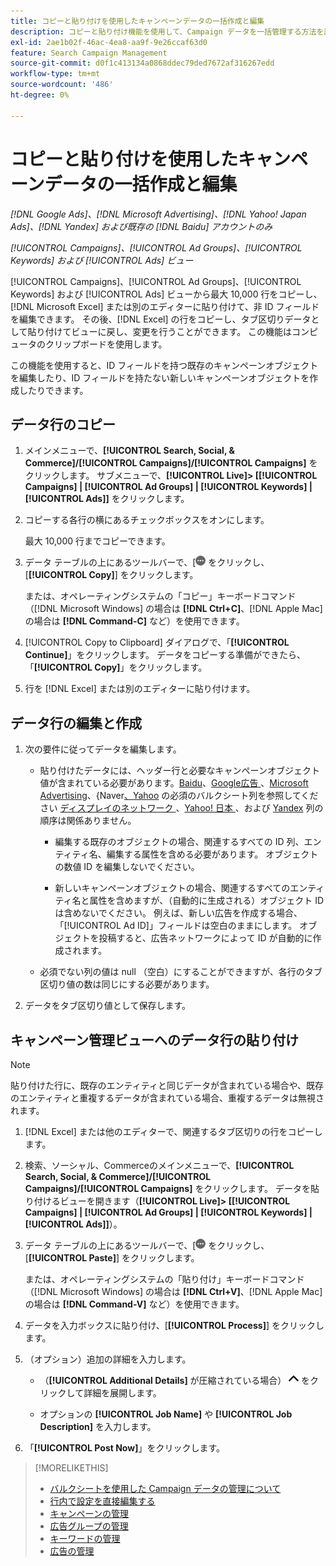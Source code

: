 ```yaml
---
title: コピーと貼り付けを使用したキャンペーンデータの一括作成と編集
description: コピーと貼り付け機能を使用して、Campaign データを一括管理する方法を説明します。
exl-id: 2ae1b02f-46ac-4ea8-aa9f-9e26ccaf63d0
feature: Search Campaign Management
source-git-commit: d0f1c413134a0868ddec79ded7672af316267edd
workflow-type: tm+mt
source-wordcount: '486'
ht-degree: 0%

---
```


# コピーと貼り付けを使用したキャンペーンデータの一括作成と編集

*[!DNL Google Ads]、[!DNL Microsoft Advertising]、[!DNL Yahoo! Japan Ads]、[!DNL Yandex] および既存の [!DNL Baidu] アカウントのみ*

*[!UICONTROL Campaigns]、[!UICONTROL Ad Groups]、[!UICONTROL Keywords] および [!UICONTROL Ads] ビュー*

[!UICONTROL Campaigns]、[!UICONTROL Ad Groups]、[!UICONTROL Keywords] および [!UICONTROL Ads] ビューから最大 10,000 行をコピーし、[!DNL Microsoft Excel] または別のエディターに貼り付けて、非 ID フィールドを編集できます。 その後、[!DNL Excel] の行をコピーし、タブ区切りデータとして貼り付けてビューに戻し、変更を行うことができます。 この機能はコンピュータのクリップボードを使用します。

この機能を使用すると、ID フィールドを持つ既存のキャンペーンオブジェクトを編集したり、ID フィールドを持たない新しいキャンペーンオブジェクトを作成したりできます。

## データ行のコピー

1. メインメニューで、**[!UICONTROL Search, Social, & Commerce]/[!UICONTROL Campaigns]/[!UICONTROL Campaigns]** をクリックします。 サブメニューで、**[!UICONTROL Live]> \[[!UICONTROL Campaigns] \| [!UICONTROL Ad Groups] \| [!UICONTROL Keywords] \| [!UICONTROL Ads]\]** をクリックします。

1. コピーする各行の横にあるチェックボックスをオンにします。

   最大 10,000 行までコピーできます。

1. データ テーブルの上にあるツールバーで、[![ その他 ](/help/search-social-commerce/assets/more.png " を表示 ") をクリックし、[**[!UICONTROL Copy]**] をクリックします。

   または、オペレーティングシステムの「コピー」キーボードコマンド（[!DNL Microsoft Windows] の場合は **[!DNL Ctrl+C]**、[!DNL Apple Mac] の場合は **[!DNL Command-C]** など）を使用できます。

1. [!UICONTROL Copy to Clipboard] ダイアログで、「**[!UICONTROL Continue]**」をクリックします。 データをコピーする準備ができたら、「**[!UICONTROL Copy]**」をクリックします。

1. 行を [!DNL Excel] または別のエディターに貼り付けます。

## データ行の編集と作成

1. 次の要件に従ってデータを編集します。

   * 貼り付けたデータには、ヘッダー行と必要なキャンペーンオブジェクト値が含まれている必要があります。[Baidu](/help/search-social-commerce/campaign-management/bulksheets/bulksheet-data-formats/bulksheet-data-baidu.md)、[Google広告 ](/help/search-social-commerce/campaign-management/bulksheets/bulksheet-data-formats/bulksheet-data-google.md)、[Microsoft Advertising](/help/search-social-commerce/campaign-management/bulksheets/bulksheet-data-formats/bulksheet-data-microsoft.md)、{Naver[、Yahoo](/help/search-social-commerce/campaign-management/bulksheets/bulksheet-data-formats/bulksheet-data-naver.md) の必須のバルクシート列を参照してください [ ディスプレイのネットワーク ](/help/search-social-commerce/campaign-management/bulksheets/bulksheet-data-formats/bulksheet-data-yahoo-display-network.md)、[Yahoo! 日本 ](/help/search-social-commerce/campaign-management/bulksheets/bulksheet-data-formats/bulksheet-data-yahoo-japan.md)、および [Yandex](/help/search-social-commerce/campaign-management/bulksheets/bulksheet-data-formats/bulksheet-data-yandex.md) 列の順序は関係ありません。

      * 編集する既存のオブジェクトの場合、関連するすべての ID 列、エンティティ名、編集する属性を含める必要があります。 オブジェクトの数値 ID を編集しないでください。

      * 新しいキャンペーンオブジェクトの場合、関連するすべてのエンティティ名と属性を含めますが、（自動的に生成される）オブジェクト ID は含めないでください。 例えば、新しい広告を作成する場合、「[!UICONTROL Ad ID]」フィールドは空白のままにします。 オブジェクトを投稿すると、広告ネットワークによって ID が自動的に作成されます。

   * 必須でない列の値は null （空白）にすることができますが、各行のタブ区切り値の数は同じにする必要があります。

1. データをタブ区切り値として保存します。

## キャンペーン管理ビューへのデータ行の貼り付け

>[!NOTE]
>
>貼り付けた行に、既存のエンティティと同じデータが含まれている場合や、既存のエンティティと重複するデータが含まれている場合、重複するデータは無視されます。

1. [!DNL Excel] または他のエディターで、関連するタブ区切りの行をコピーします。

1. 検索、ソーシャル、Commerceのメインメニューで、**[!UICONTROL Search, Social, & Commerce]/[!UICONTROL Campaigns]/[!UICONTROL Campaigns]** をクリックします。 データを貼り付けるビューを開きます（**[!UICONTROL Live]> \[[!UICONTROL Campaigns] \| [!UICONTROL Ad Groups] \| [!UICONTROL Keywords] \| [!UICONTROL Ads]\]**）。

1. データ テーブルの上にあるツールバーで、[![ その他 ](/help/search-social-commerce/assets/more.png " を表示 ") をクリックし、[**[!UICONTROL Paste]**] をクリックします。

   または、オペレーティングシステムの「貼り付け」キーボードコマンド（[!DNL Microsoft Windows] の場合は **[!DNL Ctrl+V]**、[!DNL Apple Mac] の場合は **[!DNL Command-V]** など）を使用できます。

1. データを入力ボックスに貼り付け、[**[!UICONTROL Process]**] をクリックします。

1. （オプション）追加の詳細を入力します。

   * （**[!UICONTROL Additional Details]** が圧縮されている場合） ![ 開く ](/help/search-social-commerce/assets/chevron-up.png " 開く ") をクリックして詳細を展開します。

   * オプションの **[!UICONTROL Job Name]** や **[!UICONTROL Job Description]** を入力します。

1. 「**[!UICONTROL Post Now]**」をクリックします。


>[!MORELIKETHIS]
>
>* [ バルクシートを使用した Campaign データの管理について ](/help/search-social-commerce/campaign-management/bulksheets/bulksheet-about.md)
>* [ 行内で設定を直接編集する ](/help/search-social-commerce/common-tasks/settings-edit-within-row.md)
>* [ キャンペーンの管理 ](/help/search-social-commerce/campaign-management/campaigns/campaign-manage.md)
>* [ 広告グループの管理 ](/help/search-social-commerce/campaign-management/campaigns/ad-group-manage.md)
>* [ キーワードの管理 ](/help/search-social-commerce/campaign-management/campaigns/keyword-manage.md)
>* [ 広告の管理 ](/help/search-social-commerce/campaign-management/campaigns/ad-manage.md)

